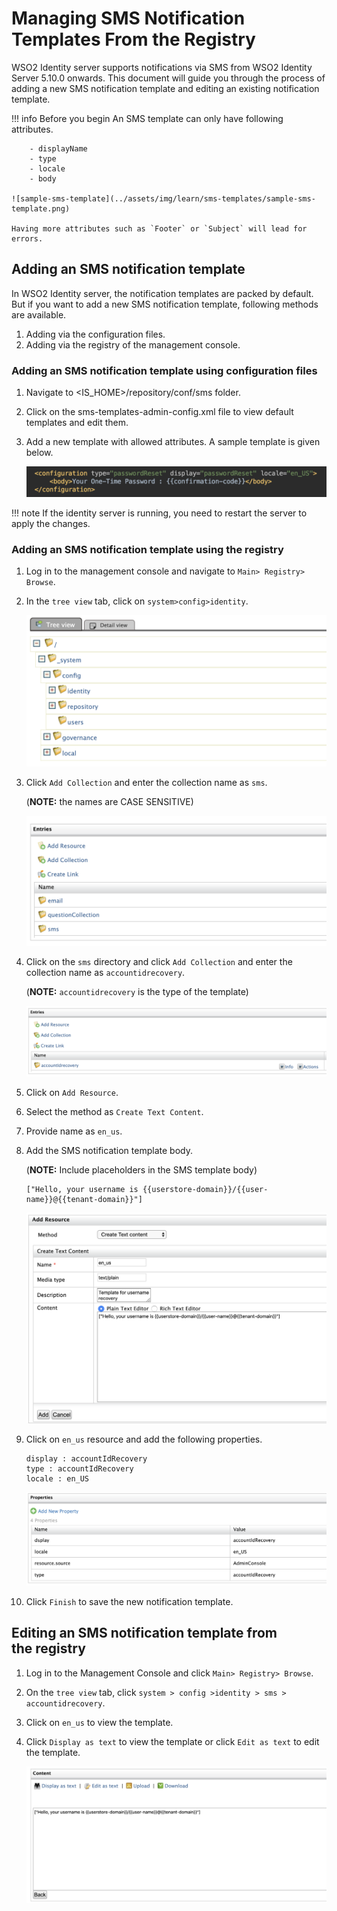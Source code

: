 # Managing SMS Notification Templates From the Registry

WSO2 Identity server supports notifications via SMS from WSO2 Identity Server 5.10.0 onwards. This document will 
guide you through the process of adding a new SMS notification template and editing an existing notification template. 

!!! info Before you begin 
    An SMS template can only have following attributes. 
    
        - displayName
        - type
        - locale
        - body
    
    ![sample-sms-template](../assets/img/learn/sms-templates/sample-sms-template.png)    
        
    Having more attributes such as `Footer` or `Subject` will lead for errors.
    
## Adding an SMS notification template

In WSO2 Identity server, the notification templates are packed by default. But if you want to add a new SMS 
notification template, following methods are available.

1. Adding via the configuration files.
2. Adding via the registry of the management console.

### Adding an SMS notification template using configuration files

1. Navigate to <IS_HOME>/repository/conf/sms folder.

2. Click on the sms-templates-admin-config.xml file to view default templates and edit them.

3. Add a new template with allowed attributes. A sample template is given below.

     ![sample-sms-template](../assets/img/learn/sms-templates/sample-sms-template.png)   

!!! note
    If the identity server is running, you need to restart the server to apply the changes.       
     
### Adding an SMS notification template using the registry

1. Log in to the management console and navigate to `Main> Registry> Browse`.

2. In the `tree view` tab, click on `system>config>identity`.     

    ![config-identity](../assets/img/learn/sms-templates/config-identity.png)  

3. Click `Add Collection` and enter the collection name as `sms`.
    
    (**NOTE:** the names are CASE SENSITIVE)   
    
    ![add-sms-collection](../assets/img/learn/sms-templates/add-sms-collection.png)     
    
4. Click on the `sms` directory and click `Add Collection` and enter the collection name as `accountidrecovery`. 

    (**NOTE:** `accountidrecovery` is the type of the template)    
    
    ![add-collection-for-type](../assets/img/learn/sms-templates/add-collection-for-type.png)  
    
5. Click on `Add Resource`.

6. Select the method as `Create Text Content`.

7. Provide name as `en_us`.

8. Add the SMS notification template body.

    (**NOTE:** Include placeholders in the SMS template body)
    
    ```
    ["Hello, your username is {{userstore-domain}}/{{user-name}}@{{tenant-domain}}"]
    ```
    
    ![add-resource-object](../assets/img/learn/sms-templates/add-resource-object.png) 
    
9. Click on `en_us` resource and add the following properties.

    ```
    display : accountIdRecovery
    type : accountIdRecovery
    locale : en_US
    ```
    ![resource-properties](../assets/img/learn/sms-templates/resource-properties.png)
    
10. Click `Finish` to save the new notification template.


## Editing an SMS notification template from the registry

1. Log in to the Management Console and click `Main> Registry> Browse`.

2. On the `tree view` tab, click `system > config >identity > sms > accountidrecovery`.

3. Click on `en_us` to view the template.

4. Click `Display as text` to view the template or click `Edit as text` to edit the template.

    ![edit-notification-template](../assets/img/learn/sms-templates/edit-notification-template.png)
        